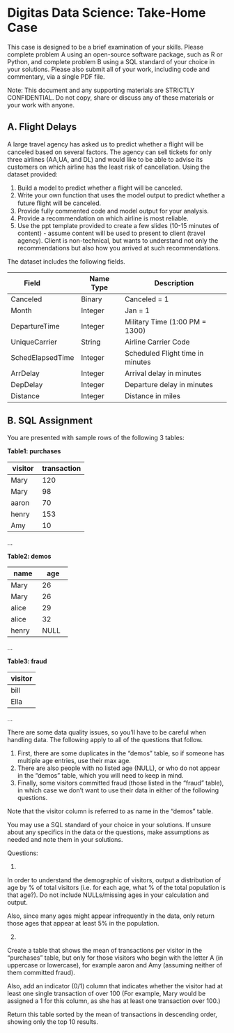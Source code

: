 # Digitas Data Science: Take-Home Case

This case is designed to be a brief examination of your skills. Please complete problem A using an open-source software package, such as R or Python, and complete problem B using a SQL standard of your choice in your solutions. Please also submit all of your work, including code and commentary, via a single PDF file.

Note: This document and any supporting materials are STRICTLY CONFIDENTIAL. Do not copy, share or discuss any of these materials or your work with anyone.

## **A.** Flight Delays
A large travel agency has asked us to predict whether a ﬂight will be canceled based on several factors. The agency can sell tickets for only three airlines (AA,UA, and DL) and would like to be able to advise its customers on which airline has the least risk of cancellation. Using the dataset provided:
1. Build a model to predict whether a flight will be canceled.
2. Write your own function that uses the model output to predict whether a future ﬂight will be canceled.
3. Provide fully commented code and model output for your analysis.
4. Provide a recommendation on which airline is most reliable.
5. Use the ppt template provided to create a few slides (10-15 minutes of content) - assume content will be used to present to client (travel agency). Client is non-technical, but wants to understand not only the recommendations but also how you arrived at such recommendations.  

The dataset includes the following fields.

Field            | Name Type | Description
-----------------|-----------|----------------------------------
Canceled         | Binary    | Canceled = 1
Month            | Integer   | Jan = 1
DepartureTime    | Integer   | Military Time (1:00 PM = 1300)
UniqueCarrier    | String    | Airline Carrier Code
SchedElapsedTime | Integer   | Scheduled Flight time in minutes
ArrDelay         | Integer   | Arrival delay in minutes
DepDelay         | Integer   | Departure delay in minutes
Distance         | Integer   | Distance in miles

## **B.** SQL Assignment

You are presented with sample rows of the following 3 tables:

**Table1: purchases**

visitor | transaction 
--------|-----------
Mary 	| 120   
Mary    | 98   
aaron   | 70   
henry   | 153   
Amy     | 10   
...

**Table2: demos**

name    | age 
--------|-----------
Mary 	| 26
Mary    | 26   
alice   | 29   
alice   | 32   
henry   | NULL   
...

**Table3: fraud**

visitor |  
--------|
bill 	|	
Ella 	|   
...   


There are some data quality issues, so you’ll have to be careful when handling data. The following apply to all of the questions that follow.
1. First, there are some duplicates in the “demos” table, so if someone has multiple age entries, use their max age. 
2. There are also people with no listed age (NULL), or who do not appear in the “demos” table, which you will need to keep in mind.
3. Finally, some visitors committed fraud (those listed in the “fraud” table), in which case we don’t want to use their data in either of the following questions.

Note that the visitor column is referred to as name in the “demos” table.

You may use a SQL standard of your choice in your solutions. If unsure about any specifics in the data or the questions, make assumptions as needed and note them in your solutions.

Questions:

1. 

In order to understand the demographic of visitors, output a distribution of age by % of total visitors (i.e. for each age, what % of the total population is that age?). Do not include NULLs/missing ages in your calculation and output. 

Also, since many ages might appear infrequently in the data, only return those ages that appear at least 5% in the population.

2. 

Create a table that shows the mean of transactions per visitor in the “purchases” table, but only for those visitors who begin with the letter A (in uppercase or lowercase), for example aaron and Amy (assuming neither of them committed fraud). 

Also, add an indicator (0/1) column that indicates whether the visitor had at least one single transaction of over 100 (For example, Mary would be assigned a 1 for this column, as she has at least one transaction over 100.)

Return this table sorted by the mean of transactions in descending order, showing only the top 10 results.


